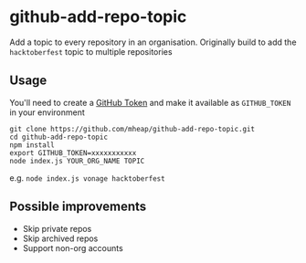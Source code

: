 # github-add-repo-topic

Add a topic to every repository in an organisation. Originally build to add the `hacktoberfest` topic to multiple repositories

## Usage

You'll need to create a [GitHub Token](https://github.com/settings/tokens/new) and make it available as `GITHUB_TOKEN` in your environment

```
git clone https://github.com/mheap/github-add-repo-topic.git
cd github-add-repo-topic
npm install
export GITHUB_TOKEN=xxxxxxxxxxx
node index.js YOUR_ORG_NAME TOPIC
```

e.g. `node index.js vonage hacktoberfest`

## Possible improvements

- Skip private repos
- Skip archived repos
- Support non-org accounts
